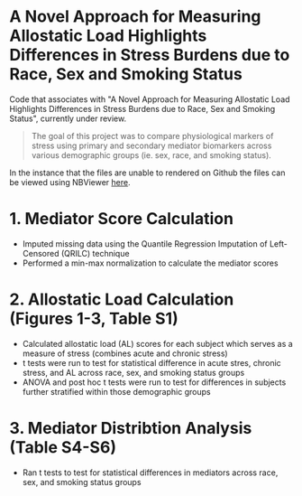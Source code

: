 # A Novel Approach for Measuring Allostatic Load Highlights Differences in Stress Burdens due to Race, Sex and Smoking Status

Code that associates with "A Novel Approach for Measuring Allostatic Load Highlights Differences in Stress Burdens due to Race, Sex and Smoking Status", currently under review.

> The goal of this project was to compare physiological markers of stress using primary and secondary mediator biomarkers across various demographic groups (ie. sex, race, and smoking status).

In the instance that the files are unable to rendered on Github the files can be viewed using NBViewer [here](https://nbviewer.org/github/UNC-CEMALB/A-Novel-Approach-for-Measuring-Allostatic-Load-Highlights-Differences-in-Stress-Burdens-due-to-Race-/tree/main/).

# 1. Mediator Score Calculation
- Imputed missing data using the Quantile Regression Imputation of Left-Censored (QRILC) technique
- Performed a min-max normalization to calculate the mediator scores

# 2. Allostatic Load Calculation (Figures 1-3, Table S1)
- Calculated allostatic load (AL) scores for each subject which serves as a measure of stress (combines acute and chronic stress)
- t tests were run to test for statistical difference in acute stres, chronic stress, and AL across race, sex, and smoking status groups
- ANOVA and post hoc t tests were run to test for differences in subjects further stratified within those demographic groups

# 3. Mediator Distribtion Analysis (Table S4-S6)
- Ran t tests to test for statistical differences in mediators across race, sex, and smoking status groups
